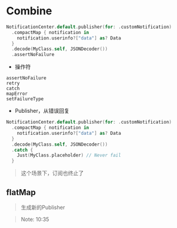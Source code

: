 # Combine

```Swift
NotificationCenter.default.publisher(for: .customNotification)
  .compactMap { notification in
    notification.userinfo?["data"] as? Data
  }
  .decode(MyClass.self, JSONDecoder())
  .assertNoFailure
```

* 操作符

```
assertNoFailure
retry
catch
mapError
setFailureType
```

* Publisher，从错误回复

```Swift
NotificationCenter.default.publisher(for: .customNotification)
  .compactMap { notification in
    notification.userinfo?["data"] as? Data
  }
  .decode(MyClass.self, JSONDecoder())
  .catch {
    Just(MyClass.placeholder) // Never fail
  }
```

> 这个场景下，订阅也终止了

## flatMap

> 生成新的Publisher

> Note: 10:35

